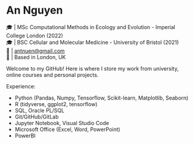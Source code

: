 # An Nguyen
🎓  | MSc Computational Methods in Ecology and Evolution - Imperial College London (2022) <br>
🎓  | BSC Cellular and Molecular Medicine - University of Bristol (2021) <br>
📧  | antnuen@gmail.com <br>
📍  | Based in London, UK <br>

Welcome to my GitHub! Here is where I store my work from university, online courses and personal projects. <br>

Experience: 
* Python (Pandas, Numpy, Tensorflow, Scikit-learn, Matplotlib, Seaborn)
* R (tidyverse, ggplot2, tensorflow)
* SQL, Oracle PL/SQL
* Git/GitHub/GitLab
* Jupyter Notebook, Visual Studio Code
* Microsoft Office (Excel, Word, PowerPoint)
* PowerBI
